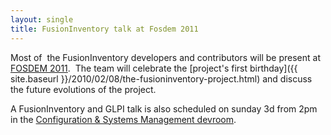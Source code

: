 ```yaml
---
layout: single
title: FusionInventory talk at Fosdem 2011
---
```


Most of  the FusionInventory developers and contributors will be present at <a title="FOSDEM" href="http://www.fosdem.org">FOSDEM 2011</a>.  The team will celebrate the [project's first birthday]({{ site.baseurl }}/2010/02/08/the-fusioninventory-project.html) and discuss the future evolutions of the project.

A FusionInventory and GLPI talk is also scheduled on sunday 3d from 2pm in the ﻿﻿[Configuration &amp; Systems Management devroom](http://fosdem.org/2011/preview-sunday#configuration__systems_management_devroom).
